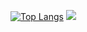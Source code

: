 [![Top Langs](https://github-readme-stats.vercel.app/api/top-langs/?username=jorazon&layout=compact&theme=synthwave&hide_border=true&hide=dockerfile,batchfile,html)](https://github.com/anuraghazra/github-readme-stats)
<img src="https://cattherapy.neocities.org/cat.gif">
